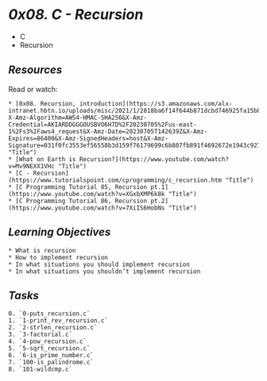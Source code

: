 # _0x08. C - Recursion_
* C
* Recursion

## _Resources_

Read or watch:

	* [0x08. Recursion, introduction](https://s3.amazonaws.com/alx-intranet.hbtn.io/uploads/misc/2021/1/2818ba6f14f644b871dcbd746925fa15b8cd5937.pdf?X-Amz-Algorithm=AWS4-HMAC-SHA256&X-Amz-Credential=AKIARDDGGGOUSBVO6H7D%2F20230705%2Fus-east-1%2Fs3%2Faws4_request&X-Amz-Date=20230705T142639Z&X-Amz-Expires=86400&X-Amz-SignedHeaders=host&X-Amz-Signature=031f0fc3553ef56558b3d159f76179699c6b807fb891f4692672e1943c927add "Title")
	* [What on Earth is Recursion?](https://www.youtube.com/watch?v=Mv9NEXX1VHc "Title")
	* [C - Recursion](https://www.tutorialspoint.com/cprogramming/c_recursion.htm "Title")
	* [C Programming Tutorial 85, Recursion pt.1](https://www.youtube.com/watch?v=XGxbXMP6k8k "Title")
	* [C Programming Tutorial 86, Recursion pt.2](https://www.youtube.com/watch?v=7XiIS6HobNs "Title")

## _Learning Objectives_

	* What is recursion
	* How to implement recursion
	* In what situations you should implement recursion
	* In what situations you shouldn’t implement recursion

## _Tasks_
	0. `0-puts_recursion.c`
	1. `1-print_rev_recursion.c`
	2. `2-strlen_recursion.c`
	3. `3-factorial.c`
	4. `4-pow_recursion.c`
	5. `5-sqrt_recursion.c`
	6. `6-is_prime_number.c`
	7. `100-is_palindrome.c`
	8. `101-wildcmp.c`
